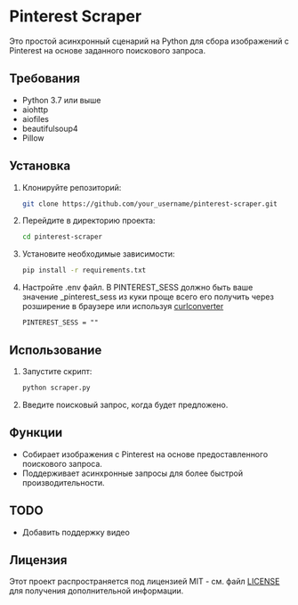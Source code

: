 # Pinterest Scraper

Это простой асинхронный сценарий на Python для сбора изображений с Pinterest на основе заданного поискового запроса.

## Требования
- Python 3.7 или выше
- aiohttp
- aiofiles
- beautifulsoup4
- Pillow

## Установка
1. Клонируйте репозиторий:
   ```bash
   git clone https://github.com/your_username/pinterest-scraper.git
   ```
2. Перейдите в директорию проекта:
   ```bash
   cd pinterest-scraper
   ```
3. Установите необходимые зависимости:
   ```bash
   pip install -r requirements.txt
   ```
4. Настройте .env файл. В PINTEREST_SESS должно быть ваше значение _pinterest_sess из куки проще всего его получить через розширение в браузере или используя [curlconverter](https://curlconverter.com/python/)
    ```env
    PINTEREST_SESS = ""
    ```
## Использование
1. Запустите скрипт:
   ```bash
   python scraper.py
   ```
2. Введите поисковый запрос, когда будет предложено.

## Функции
- Собирает изображения с Pinterest на основе предоставленного поискового запроса.
- Поддерживает асинхронные запросы для более быстрой производительности.

## TODO
- Добавить поддержку видео 

## Лицензия
Этот проект распространяется под лицензией MIT - см. файл [LICENSE](LICENSE) для получения дополнительной информации.